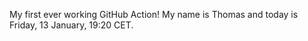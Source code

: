 My first ever working GitHub Action!
My name is Thomas and today is Friday, 13 January, 19:20 CET. 
